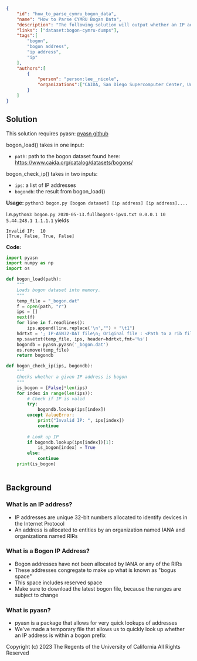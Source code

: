 ~~~json
{
    "id": "how_to_parse_cymru_bogon_data",
    "name": "How to Parse CYMRU Bogan Data",
    "description": "The following solution will output whether an IP address is bogon",
    "links": ["dataset:bogon-cymru-dumps"],
    "tags":[
        "bogon", 
        "bogon address", 
        "ip address",
        "ip"
    ],
    "authors":[
        {
            "person": "person:lee__nicole",
            "organizations":["CAIDA, San Diego Supercomputer Center, University Of California San Diego"]
        }
    ]
}
~~~
## Solution

This solution requires pyasn: [pyasn github](https://github.com/hadiasghari/pyasn)

bogon_load() takes in one input:
- `path`: path to the bogon dataset found here: https://www.caida.org/catalog/datasets/bogons/ 

bogon_check_ip() takes in two inputs:
- `ips`: a list of IP addresses
- `bogondb`: the result from bogon_load()

**Usage:** `python3 bogon.py [bogon dataset] [ip address] [ip address]....`

i.e.`python3 bogon.py 2020-05-13.fullbogons-ipv4.txt 0.0.0.1 10 5.44.248.1 1.1.1.1` yields 
~~~
Invalid IP:  10
[True, False, True, False]
~~~

**Code:**
~~~python
import pyasn
import numpy as np
import os

def bogon_load(path):
    """
    Loads bogon dataset into memory.
    """
    temp_file = "_bogon.dat"
    f = open(path, "r")
    ips = []
    next(f)
    for line in f.readlines():
        ips.append(line.replace('\n',"") + "\t1")
    hdrtxt = '; IP-ASN32-DAT file\n; Original file : <Path to a rib file>\n; Converted on  : temp\n; CIDRs         : 512490\n;'
    np.savetxt(temp_file, ips, header=hdrtxt,fmt='%s')
    bogondb = pyasn.pyasn('_bogon.dat')
    os.remove(temp_file)
    return bogondb

def bogon_check_ip(ips, bogondb):
    """
    Checks whether a given IP address is bogon
    """
    is_bogon = [False]*len(ips)
    for index in range(len(ips)):
        # Check if IP is valid
        try:
            bogondb.lookup(ips[index])
        except ValueError:
            print("Invalid IP: ", ips[index])
            continue
        
        # Look up IP
        if bogondb.lookup(ips[index])[1]:
            is_bogon[index] = True
        else:
            continue
    print(is_bogon)
    
~~~

## Background

### What is an IP address?
- IP addresses are unique 32-bit numbers allocated to identify devices in the Internet Protocol
- An address is allocated to entities by an organization named IANA and organizations named RIRs

### What is a Bogon IP Address?
- Bogon addresses have not been allocated by IANA or any of the RIRs
- These addresses congregate to make up what is known as "bogus space"
- This space includes reserved space
- Make sure to download the latest bogon file, because the ranges are subject to change

### What is pyasn?
- pyasn is a package that allows for very quick lookups of addresses
- We've made a temporary file that allows us to quickly look up whether an IP address is within a bogon prefix


Copyright (c) 2023 The Regents of the University of California
All Rights Reserved